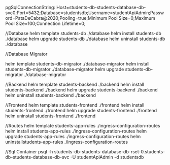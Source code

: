 pgSqlConnectionString: Host=students-db-students-database-db-svc0;Port=5432;Database=studentsdb;Username=studentApiAdmin;Password=PataDeCabra@2020;Pooling=true;Minimum Pool Size=0;Maximum Pool Size=100;Connection Lifetime=0;




//Database
helm template students-db ./database
helm install students-db ./database
helm upgrade students-db ./database
helm uninstall students-db ./database

//Database Migrator

helm template students-db-migrator ./database-migrator
helm install students-db-migrator ./database-migrator
helm upgrade students-db-migrator ./database-migrator

//Backend
helm template students-backend ./backend
helm install students-backend ./backend
helm upgrade students-backend ./backend
helm uninstall students-backend ./backend

//Frontend
helm template students-frontend ./frontend
helm install students-frontend ./frontend
helm upgrade students-frontend  ./frontend
helm uninstall students-frontend ./frontend


//Routes
helm template students-app-rules ./ingress-configuration-routes
helm install students-app-rules ./ingress-configuration-routes
helm upgrade students-app-rules ./ingress-configuration-routes
helm uninstallstudents-app-rules ./ingress-configuration-routes


//Sql Container
psql -h students-db-students-database-db-rset-0.students-db-students-database-db-svc -U studentApiAdmin -d studentsdb
